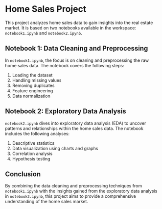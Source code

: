 # Home Sales Project

This project analyzes home sales data to gain insights into the real estate market. It is based on two notebooks available in the workspace: `notebook1.ipynb` and `notebook2.ipynb`.

## Notebook 1: Data Cleaning and Preprocessing

In `notebook1.ipynb`, the focus is on cleaning and preprocessing the raw home sales data. The notebook covers the following steps:

1. Loading the dataset
2. Handling missing values
3. Removing duplicates
4. Feature engineering
5. Data normalization

## Notebook 2: Exploratory Data Analysis

`notebook2.ipynb` dives into exploratory data analysis (EDA) to uncover patterns and relationships within the home sales data. The notebook includes the following analyses:

1. Descriptive statistics
2. Data visualization using charts and graphs
3. Correlation analysis
4. Hypothesis testing

## Conclusion

By combining the data cleaning and preprocessing techniques from `notebook1.ipynb` with the insights gained from the exploratory data analysis in `notebook2.ipynb`, this project aims to provide a comprehensive understanding of the home sales market.
